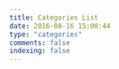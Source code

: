 ```yaml
---
title: Categories List
date: 2016-08-16 15:00:44
type: "categories"
comments: false
indexing: false
---
```

